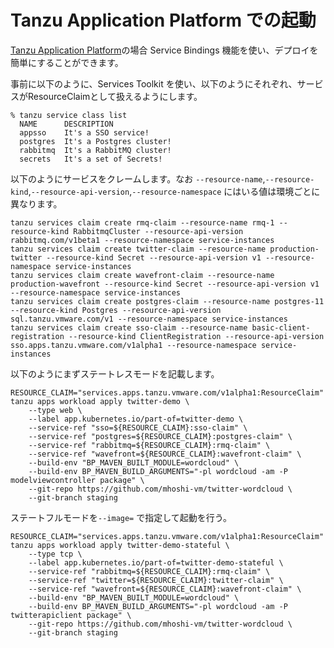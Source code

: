 # Tanzu Application Platform での起動

[Tanzu Application Platform](https://tanzu.vmware.com/application-platform)の場合 Service Bindings 機能を使い、デプロイを簡単にすることができます。

事前に以下のように、Services Toolkit を使い、以下のようにそれぞれ、サービスがResourceClaimとして扱えるようにします。


```
% tanzu service class list
  NAME      DESCRIPTION
  appsso    It's a SSO service!
  postgres  It's a Postgres cluster!
  rabbitmq  It's a RabbitMQ cluster!
  secrets   It's a set of Secrets!
```

以下のようにサービスをクレームします。なお `--resource-name`,`--resource-kind`,`--resource-api-version`,`--resource-namespace` にはいる値は環境ごとに異なります。

```
tanzu services claim create rmq-claim --resource-name rmq-1 --resource-kind RabbitmqCluster --resource-api-version rabbitmq.com/v1beta1 --resource-namespace service-instances
tanzu services claim create twitter-claim --resource-name production-twitter --resource-kind Secret --resource-api-version v1 --resource-namespace service-instances
tanzu services claim create wavefront-claim --resource-name production-wavefront --resource-kind Secret --resource-api-version v1 --resource-namespace service-instances
tanzu services claim create postgres-claim --resource-name postgres-11 --resource-kind Postgres --resource-api-version sql.tanzu.vmware.com/v1 --resource-namespace service-instances
tanzu services claim create sso-claim --resource-name basic-client-registration --resource-kind ClientRegistration --resource-api-version sso.apps.tanzu.vmware.com/v1alpha1 --resource-namespace service-instances
```


以下のようにまずステートレスモードを記載します。

```
RESOURCE_CLAIM="services.apps.tanzu.vmware.com/v1alpha1:ResourceClaim"
tanzu apps workload apply twitter-demo \
    --type web \
    --label app.kubernetes.io/part-of=twitter-demo \
    --service-ref "sso=${RESOURCE_CLAIM}:sso-claim" \
    --service-ref "postgres=${RESOURCE_CLAIM}:postgres-claim" \
    --service-ref "rabbitmq=${RESOURCE_CLAIM}:rmq-claim" \
    --service-ref "wavefront=${RESOURCE_CLAIM}:wavefront-claim" \
    --build-env "BP_MAVEN_BUILT_MODULE=wordcloud" \
    --build-env BP_MAVEN_BUILD_ARGUMENTS="-pl wordcloud -am -P modelviewcontroller package" \
    --git-repo https://github.com/mhoshi-vm/twitter-wordcloud \
    --git-branch staging
```

ステートフルモードを`--image=` で指定して起動を行う。

```
RESOURCE_CLAIM="services.apps.tanzu.vmware.com/v1alpha1:ResourceClaim"
tanzu apps workload apply twitter-demo-stateful \
    --type tcp \
    --label app.kubernetes.io/part-of=twitter-demo-stateful \
    --service-ref "rabbitmq=${RESOURCE_CLAIM}:rmq-claim" \
    --service-ref "twitter=${RESOURCE_CLAIM}:twitter-claim" \
    --service-ref "wavefront=${RESOURCE_CLAIM}:wavefront-claim" \
    --build-env "BP_MAVEN_BUILT_MODULE=wordcloud" \
    --build-env BP_MAVEN_BUILD_ARGUMENTS="-pl wordcloud -am -P twitterapiclient package" \
    --git-repo https://github.com/mhoshi-vm/twitter-wordcloud \
    --git-branch staging
```
